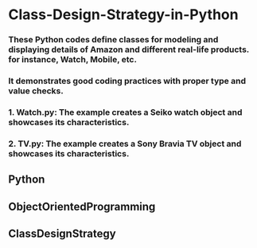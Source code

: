 # Class-Design-Strategy-in-Python


### These Python codes define classes for modeling and displaying details of Amazon and different real-life products. for instance, Watch, Mobile, etc.
### It demonstrates good coding practices with proper type and value checks. 

### 1. Watch.py: The example creates a Seiko watch object and showcases its characteristics.
### 2. TV.py: The example creates a Sony Bravia TV object and showcases its characteristics.

## Python 
## ObjectOrientedProgramming 
## ClassDesignStrategy
